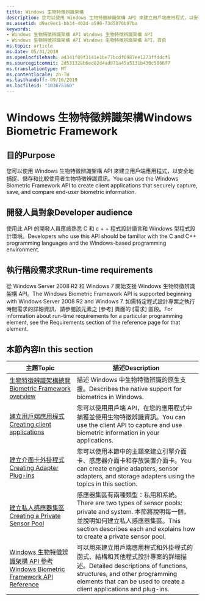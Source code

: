 ```yaml
---
title: Windows 生物特徵辨識架構
description: 您可以使用 Windows 生物特徵辨識架構 API 來建立用戶端應用程式，以安全地捕捉、儲存和比較使用者生物特徵辨識資訊。
ms.assetid: d9ac9ec1-bb34-402d-a590-73d5070b97ba
keywords:
- Windows 生物特徵辨識架構 API Windows 生物特徵辨識架構 API
- Windows 生物特徵辨識架構 API Windows 生物特徵辨識架構 API，首頁
ms.topic: article
ms.date: 05/31/2018
ms.openlocfilehash: a4341f09f3141e1be77bcdf0987ee1273ffddcf6
ms.sourcegitcommit: 2d531328b6ed82d4ad971a45a5131b430c5866f7
ms.translationtype: MT
ms.contentlocale: zh-TW
ms.lasthandoff: 09/16/2019
ms.locfileid: "103675160"
---
```

# <a name="windows-biometric-framework"></a><span data-ttu-id="d4476-105">Windows 生物特徵辨識架構</span><span class="sxs-lookup"><span data-stu-id="d4476-105">Windows Biometric Framework</span></span>

## <a name="purpose"></a><span data-ttu-id="d4476-106">目的</span><span class="sxs-lookup"><span data-stu-id="d4476-106">Purpose</span></span>

<span data-ttu-id="d4476-107">您可以使用 Windows 生物特徵辨識架構 API 來建立用戶端應用程式，以安全地捕捉、儲存和比較使用者生物特徵辨識資訊。</span><span class="sxs-lookup"><span data-stu-id="d4476-107">You can use the Windows Biometric Framework API to create client applications that securely capture, save, and compare end-user biometric information.</span></span>

## <a name="developer-audience"></a><span data-ttu-id="d4476-108">開發人員對象</span><span class="sxs-lookup"><span data-stu-id="d4476-108">Developer audience</span></span>

<span data-ttu-id="d4476-109">使用此 API 的開發人員應該熟悉 C 和 c + + 程式設計語言和 Windows 型程式設計環境。</span><span class="sxs-lookup"><span data-stu-id="d4476-109">Developers who use this API should be familiar with the C and C++ programming languages and the Windows-based programming environment.</span></span>

## <a name="run-time-requirements"></a><span data-ttu-id="d4476-110">執行階段需求求</span><span class="sxs-lookup"><span data-stu-id="d4476-110">Run-time requirements</span></span>

<span data-ttu-id="d4476-111">從 Windows Server 2008 R2 和 Windows 7 開始支援 Windows 生物特徵辨識架構 API。</span><span class="sxs-lookup"><span data-stu-id="d4476-111">The Windows Biometric Framework API is supported beginning with Windows Server 2008 R2 and Windows 7.</span></span> <span data-ttu-id="d4476-112">如需特定程式設計專案之執行時間需求的詳細資訊，請參閱該元素之 [參考] 頁面的 [需求] 區段。</span><span class="sxs-lookup"><span data-stu-id="d4476-112">For information about run-time requirements for a particular programming element, see the Requirements section of the reference page for that element.</span></span>

## <a name="in-this-section"></a><span data-ttu-id="d4476-113">本節內容</span><span class="sxs-lookup"><span data-stu-id="d4476-113">In this section</span></span>



| <span data-ttu-id="d4476-114">主題</span><span class="sxs-lookup"><span data-stu-id="d4476-114">Topic</span></span>                                                                                       | <span data-ttu-id="d4476-115">描述</span><span class="sxs-lookup"><span data-stu-id="d4476-115">Description</span></span>                                                                                                                                              |
|---------------------------------------------------------------------------------------------|----------------------------------------------------------------------------------------------------------------------------------------------------------|
| [<span data-ttu-id="d4476-116">生物特徵辨識架構總覽</span><span class="sxs-lookup"><span data-stu-id="d4476-116">Biometric Framework overview</span></span>](biometric-framework-overview.md)<br/>                 | <span data-ttu-id="d4476-117">描述 Windows 中生物特徵辨識的原生支援。</span><span class="sxs-lookup"><span data-stu-id="d4476-117">Describes the native support for biometrics in Windows.</span></span><br/>                                                                                       |
| [<span data-ttu-id="d4476-118">建立用戶端應用程式</span><span class="sxs-lookup"><span data-stu-id="d4476-118">Creating client applications</span></span>](creating-client-applications.md)<br/>                 | <span data-ttu-id="d4476-119">您可以使用用戶端 API，在您的應用程式中捕獲並使用生物特徵辨識資訊。</span><span class="sxs-lookup"><span data-stu-id="d4476-119">You can use the client API to capture and use biometric information in your applications.</span></span><br/>                                                     |
| [<span data-ttu-id="d4476-120">建立介面卡外掛程式</span><span class="sxs-lookup"><span data-stu-id="d4476-120">Creating Adapter Plug-ins</span></span>](creating-adapter-plug-ins.md)<br/>                       | <span data-ttu-id="d4476-121">您可以使用本節中的主題來建立引擎介面卡、感應器介面卡和存放裝置介面卡。</span><span class="sxs-lookup"><span data-stu-id="d4476-121">You can create engine adapters, sensor adapters, and storage adapters using the topics in this section.</span></span><br/>                                       |
| [<span data-ttu-id="d4476-122">建立私人感應器集區</span><span class="sxs-lookup"><span data-stu-id="d4476-122">Creating a Private Sensor Pool</span></span>](creating-a-private-sensor-pool.md)<br/>             | <span data-ttu-id="d4476-123">感應器集區有兩種類型：私用和系統。</span><span class="sxs-lookup"><span data-stu-id="d4476-123">There are two types of sensor pools: private and system.</span></span> <span data-ttu-id="d4476-124">本節將說明每一個，並說明如何建立私人感應器集區。</span><span class="sxs-lookup"><span data-stu-id="d4476-124">This section describes each and explains how to create a private sensor pool.</span></span> <br/>       |
| [<span data-ttu-id="d4476-125">Windows 生物特徵辨識架構 API 參考</span><span class="sxs-lookup"><span data-stu-id="d4476-125">Windows Biometric Framework API Reference</span></span>](biometric-service-api-reference.md)<br/> | <span data-ttu-id="d4476-126">可以用來建立用戶端應用程式和外掛程式的函式、結構和其他程式設計專案的詳細描述。</span><span class="sxs-lookup"><span data-stu-id="d4476-126">Detailed descriptions of functions, structures, and other programming elements that can be used to create a client applications and plug-ins.</span></span><br/> |



 

 

 





